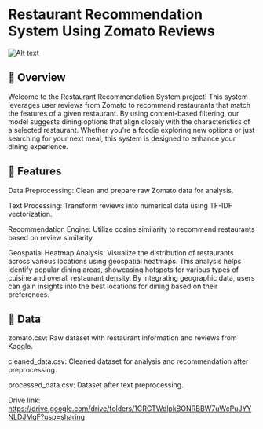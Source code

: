# Restaurant Recommendation System Using Zomato Reviews

![Alt text](https://camo.githubusercontent.com/4a5d4ec3faac47eef2e7b3d9456cd2b98006f733a6b9b001d9c998cd93d00f7a/68747470733a2f2f63646e2e627573696e65737374726176656c6c65722e636f6d2f77702d636f6e74656e742f75706c6f6164732f666c792d696d616765732f3935313034372f7a6f6d61746f2d696e66696e6974792d64696e696e672d393136783531362e6a7067)


## 📖 Overview

Welcome to the Restaurant Recommendation System project! This system leverages user reviews from Zomato to recommend restaurants that match the features of a given restaurant. By using content-based filtering, our model suggests dining options that align closely with the characteristics of a selected restaurant. Whether you're a foodie exploring new options or just searching for your next meal, this system is designed to enhance your dining experience.

## 🚀 Features

Data Preprocessing: Clean and prepare raw Zomato data for analysis.

Text Processing: Transform reviews into numerical data using TF-IDF vectorization.

Recommendation Engine: Utilize cosine similarity to recommend restaurants based on review similarity.

Geospatial Heatmap Analysis: Visualize the distribution of restaurants across various locations using geospatial heatmaps. This analysis helps identify popular dining areas, showcasing hotspots for various types of cuisine and overall restaurant density. By integrating geographic data, users can gain insights into the best locations for dining based on their preferences.

## 📑 Data

zomato.csv: Raw dataset with restaurant information and reviews from Kaggle.

cleaned_data.csv: Cleaned dataset for analysis and recommendation after preprocessing.

processed_data.csv: Dataset after text preprocessing.

Drive link: https://drive.google.com/drive/folders/1GRGTWdlpkBONRBBW7uWcPuJYYNLDJMqF?usp=sharing
